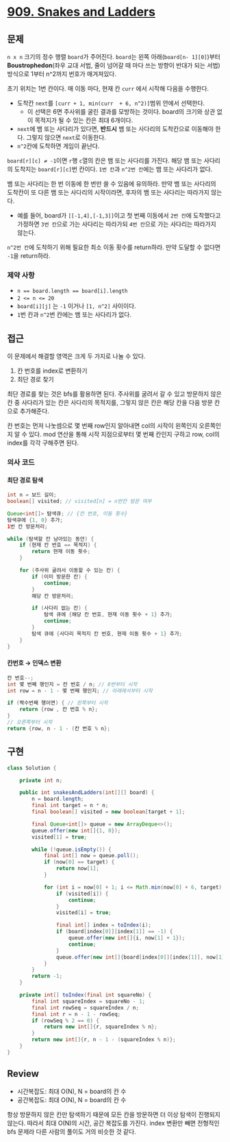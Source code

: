 # **[909. Snakes and Ladders](https://leetcode.com/problems/snakes-and-ladders/)**

## 문제

`n x n` 크기의 정수 행렬 `board`가 주어진다.  `board`는 왼쪽 아래(`board[n- 1][0]`)부터  **Boustrophedon**(좌우 교대 서법, 줄이 넘어갈 때 마다 쓰는 방향이 반대가 되는 서법) 방식으로 1부터 n^2까지 번호가 매겨져있다.

초기 위치는 1번 칸이다. 매 이동 마다, 현재 칸 `curr` 에서 시작해 다음을 수행한다.

- 도착칸 `next`를 `[curr + 1, min(curr  + 6, n^2)]`범위 안에서 선택한다.
    - 이 선택은 6면 주사위를 굴린 결과를 모방하는 것이다. board의 크기와 상관 없이 목적지가 될 수 있는 칸은 최대 6개이다.
- `next`에 뱀 또는 사다리가 있다면, **반드시** 뱀 또는 사다리의 도착칸으로 이동해야 한다. 그렇지 않으면 `next`로 이동한다.
- `n^2`칸에 도착하면 게임이 끝난다.

`board[r][c] ≠ -1`이면 `r`행 `c`열의 칸은 뱀 또는 사다리를 가진다. 해당 뱀 또는 사다리의 도착지는 `board[r][c]`번 칸이다. `1번 칸`과 `n^2번 칸`에는 뱀 또는 사다리가 없다.

뱀 또는 사다리는 한 번 이동에 한 번만 쓸 수 있음에 유의하라. 만약 뱀 또는 사다리의 도착칸이 또 다른 뱀 또는 사다리의 시작이라면, 후자의 뱀 또는 사다리는 따라가지 않는다.

- 예를 들어, board가 `[[-1,4],[-1,3]]`이고 첫 번째 이동에서 `2번 칸`에 도착했다고 가정하면 `3번 칸`으로 가는 사다리는 따라가되 `4번 칸`으로 가는 사다리는 따라가지 않는다.

`n^2번 칸`에 도착하기 위해 필요한 최소 이동 횟수를 return하라. 만약 도달할 수 없다면 `-1`을 return하라.

### 제약 사항

- `n == board.length == board[i].length`
- `2 <= n <= 20`
- `board[i][j]` 는 `-1` 이거나 `[1, n^2]` 사이이다.
- `1`번 칸과 `n^2`번 칸에는 뱀 또는 사다리가 없다.

## 접근

이 문제에서 해결할 영역은 크게 두 가지로 나눌 수 있다.

1. 칸 번호를 index로 변환하기
2. 최단 경로 찾기

최단 경로를 찾는 것은 bfs를 활용하면 된다. 주사위를 굴려서 갈 수 있고 방문하지 않은 칸 중 사다리가 있는 칸은 사다리의 목적지를, 그렇지 않은 칸은 해당 칸을 다음 방문 칸으로 추가해준다.

칸 번호는 먼저 나눗셈으로 몇 번째 row인지 알아내면 col의 시작이 왼쪽인지 오른쪽인지 알 수 있다.  mod 연산을 통해 시작 지점으로부터 몇 번째 칸인지 구하고 row, col의 index를 각각 구해주면 된다.

### 의사 코드

#### 최단 경로 탐색

```java
int n = 보드 길이;
boolean[] visited; // visited[n] = n번칸 방문 여부

Queue<int[]> 턈색큐; // {칸 번호, 이동 횟수}
탐색큐에 {1, 0} 추가;
1번 칸 방문처리;

while (탐색할 칸 남아있는 동안) {
	if (현재 칸 번호 == 목적지) {
		return 현재 이동 횟수;
	}

	for (주사위 굴려서 이동할 수 있는 칸) {
		if (이미 방문한 칸) {
			continue;
		}
		해당 칸 방문처리;

		if (사다리 없는 칸) {
			탐색 큐에 {해당 칸 번호, 현재 이동 횟수 + 1} 추가;
			continue;
		}
		탐색 큐에 {사다리 목적지 칸 번호, 현재 이동 횟수 + 1} 추가;
	}
}

```

#### 칸번호 → 인덱스 변환

```java
칸 번호--;
int 몇 번째 행인지 = 칸 번호 / n; // 0번부터 시작
int row = n - 1 - 몇 번째 행인지; // 아래에서부터 시작

if (짝수번째 행이면) { // 왼쪽부터 시작
	return {row , 칸 번호 % n};
}
// 오른쪽부터 시작
return {row, n - 1 - (칸 번호 % n};
```

## 구현

```java
class Solution {

    private int n;

    public int snakesAndLadders(int[][] board) {
        n = board.length;
        final int target = n * n;
        final boolean[] visited = new boolean[target + 1];

        final Queue<int[]> queue = new ArrayDeque<>();
        queue.offer(new int[]{1, 0});
        visited[1] = true;

        while (!queue.isEmpty()) {
            final int[] now = queue.poll();
            if (now[0] == target) {
                return now[1];
            }

            for (int i = now[0] + 1; i <= Math.min(now[0] + 6, target); i++) {
                if (visited[i]) {
                    continue;
                }
                visited[i] = true;

                final int[] index = toIndex(i);
                if (board[index[0]][index[1]] == -1) {
                    queue.offer(new int[]{i, now[1] + 1});
                    continue;
                }
                queue.offer(new int[]{board[index[0]][index[1]], now[1] + 1});
            }
        }
        return -1;
    }

    private int[] toIndex(final int squareNo) {
        final int squareIndex = squareNo - 1;
        final int rowSeq = squareIndex / n;
        final int r = n - 1 - rowSeq;
        if (rowSeq % 2 == 0) {
            return new int[]{r, squareIndex % n};
        }
        return new int[]{r, n - 1 - (squareIndex % n)};
    }
}
```

## Review

- 시간복잡도: 최대 O(N), N = board의 칸 수
- 공간복잡도: 최대 O(N), N = board의 칸 수

항상 방문하지 않은 칸만 탐색하기 때문에 모든 칸을 방문하면 더 이상 탐색이 진행되지 않는다. 따라서 최대 O(N)의 시간, 공간 복잡도를 가진다. index 변환만 빼면 전형적인 bfs 문제라 다른 사람의 풀이도 거의 비슷한 것 같다.
